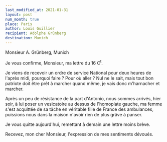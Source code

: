 ```yaml
---
last_modified_at: 2021-01-31
layout: post
num_month: true
place: Paris
author: Louis Guillier
recipient: Adolphe Grünberg
destination: Munich
---
```


Monsieur A. Grünberg, Munich


Je vous confirme, Monsieur, ma lettre du 16 C<sup>t</sup>.

Je viens de recevoir un ordre de service National pour deux heures de l'après
midi, pourquoi faire ? Pour où aller ? Nul ne le sait, mais tout bon patriote
doit être prêt à marcher quand même, je vais donc m'harnacher et marcher.

Après un peu de résistance de la part d'Antonio, nous sommes arrivés, hier
soir, à lui poser un vesicatoire au dessus de l'homoplate gauche, ma femme
s'est acquittée de sa tâche en véritable fille de France des ambulances,
puissions nous dans la maison n'avoir rien de plus grâve à panser.

Je vous quitte aujourd'hui, remettant à demain une lettre moins brève.

Recevez, mon cher Monsieur, l'expression de mes sentiments dévoués.
